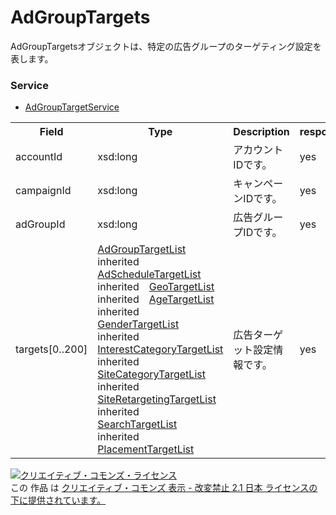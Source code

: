 # AdGroupTargets
AdGroupTargetsオブジェクトは、特定の広告グループのターゲティング設定を表します。
### Service
+ [AdGroupTargetService](../services/AdGroupTargetService.md)

<table>
 <tr>
  <th>Field</th>
  <th>Type</th>
  <th>Description</th>
  <th>response</th>
  <th>get</th>
  <th>add</th>
  <th>set</th>
  <th>remove</th>
 </tr>
 <tr>
  <td>accountId</td>
  <td>xsd:long</td>
  <td>アカウントIDです。</td>
  <td>yes</td>
  <td>-</td>
  <td>-</td>
  <td>Requirement</td>
  <td>-</td>
 </tr>
 <tr>
  <td>campaignId</td>
  <td>xsd:long</td>
  <td>キャンペーンIDです。</td>
  <td>yes</td>
  <td>-</td>
  <td>-</td>
  <td>Requirement</td>
  <td>-</td>
 </tr>
 <tr>
  <td>adGroupId</td>
  <td>xsd:long</td>
  <td>広告グループIDです。</td>
  <td>yes</td>
  <td>-</td>
  <td>-</td>
  <td>Requirement</td>
  <td>-</td>
 </tr>
<tr>
  <td>targets[0..200]</td>
  <td><a href="./AdGroupTargetList.md">AdGroupTargetList</a><br>
  inherited　<a href="./AdScheduleTargetList.md">AdScheduleTargetList</a><br>
  inherited　<a href="./GeoTargetList.md">GeoTargetList</a><br>
  inherited　<a href="./AgeTargetList.md">AgeTargetList</a><br>
  inherited　<a href="./GenderTargetList.md">GenderTargetList</a><br>
  inherited　<a href="./InterestCategoryTargetList.md">InterestCategoryTargetList</a><br>
  inherited　<a href="./SiteCategoryTargetList.md">SiteCategoryTargetList</a><br>
  inherited　<a href="./SiteRetargetingTargetList.md">SiteRetargetingTargetList</a><br>
  inherited　<a href="./SearchTargetList.md">SearchTargetList</a><br>
  inherited　<a href="./PlacementTargetList.md">PlacementTargetList</a></td>
  <td>広告ターゲット設定情報です。</td>
  <td>yes</td>
  <td>-</td>
  <td>-</td>
  <td>Requirement</td>
  <td>-</td>
 </tr>
</table>
 
<a rel="license" href="http://creativecommons.org/licenses/by-nd/2.1/jp/"><img alt="クリエイティブ・コモンズ・ライセンス" style="border-width:0" src="https://i.creativecommons.org/l/by-nd/2.1/jp/88x31.png" /></a><br />この 作品 は <a rel="license" href="http://creativecommons.org/licenses/by-nd/2.1/jp/">クリエイティブ・コモンズ 表示 - 改変禁止 2.1 日本 ライセンスの下に提供されています。</a>
